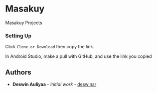 # Masakuy
Masakuy Projects

### Setting Up

Click ```Clone or Download``` then copy the link.

In Android Studio, make a pull with GitHub, and use the link you copied

## Authors

* **Deswin Auliyaa** - *Initial work* - [deswinar](https://github.com/deswinar)
